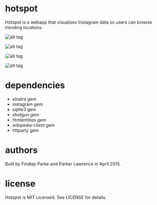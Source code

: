 hotspot
========

Hotspot is a webapp that visualizes Instagram data so users can browse trending locations.

![alt tag](https://raw.github.com/finvansant/hotspot_/master/hs_pres/images/slide1.png)

![alt tag](https://raw.github.com/finvansant/hotspot_/master/hs_pres/images/slide5.png)

![alt tag](https://raw.github.com/finvansant/hotspot_/master/hs_pres/images/slide9.png)

![alt tag](https://raw.github.com/finvansant/hotspot_/master/hs_pres/images/slide6.png)

dependencies
========

* sinatra gem
* instagram gem
* sqlite3 gem
* shotgun gem
* htmlentities gem
* wikipedia-client gem
* httparty gem

authors
========

Built by Findlay Parke and Parker Lawrence in April 2015. 

license
========

Hotspot is MIT Licensed. See LICENSE for details.
